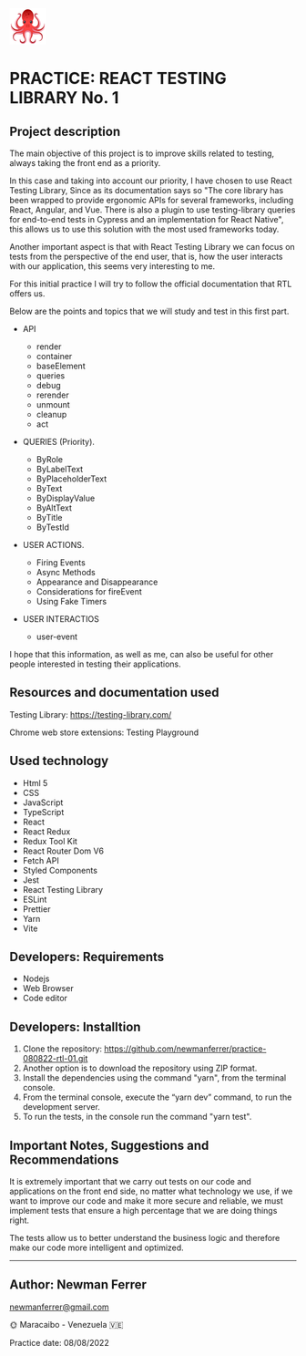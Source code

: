 [![testing library logo](./src/assets/images/react-testing-library-octopus-64x64.png)](https://testing-library.com/)

# PRACTICE: REACT TESTING LIBRARY No. 1

## Project description

The main objective of this project is to improve skills related to testing, always taking the front end as a priority.

In this case and taking into account our priority, I have chosen to use React Testing Library, Since as its documentation says so "The core library has been wrapped to provide ergonomic APIs for several frameworks, including React, Angular, and Vue. There is also a plugin to use testing-library queries for end-to-end tests in Cypress and an implementation for React Native", this allows us to use this solution with the most used frameworks today.

Another important aspect is that with React Testing Library we can focus on tests from the perspective of the end user, that is, how the user interacts with our application, this seems very interesting to me.

For this initial practice I will try to follow the official documentation that RTL offers us.

Below are the points and topics that we will study and test in this first part.

- API

  - render
  - container
  - baseElement
  - queries
  - debug
  - rerender
  - unmount
  - cleanup
  - act

- QUERIES (Priority).

  - ByRole
  - ByLabelText
  - ByPlaceholderText
  - ByText
  - ByDisplayValue
  - ByAltText
  - ByTitle
  - ByTestId

- USER ACTIONS.

  - Firing Events
  - Async Methods
  - Appearance and Disappearance
  - Considerations for fireEvent
  - Using Fake Timers

- USER INTERACTIOS
  - user-event

I hope that this information, as well as me, can also be useful for other people interested in testing their applications.

## Resources and documentation used

Testing Library: https://testing-library.com/

Chrome web store extensions: Testing Playground

## Used technology

- Html 5
- CSS
- JavaScript
- TypeScript
- React
- React Redux
- Redux Tool Kit
- React Router Dom V6
- Fetch API
- Styled Components
- Jest
- React Testing Library
- ESLint
- Prettier
- Yarn
- Vite

## Developers: Requirements

- Nodejs
- Web Browser
- Code editor

## Developers: Installtion

1. Clone the repository: https://github.com/newmanferrer/practice-080822-rtl-01.git
2. Another option is to download the repository using ZIP format.
3. Install the dependencies using the command "yarn", from the terminal console.
4. From the terminal console, execute the “yarn dev” command, to run the development server.
5. To run the tests, in the console run the command "yarn test".

## Important Notes, Suggestions and Recommendations

It is extremely important that we carry out tests on our code and applications on the front end side, no matter what technology we use, if we want to improve our code and make it more secure and reliable, we must implement tests that ensure a high percentage that we are doing things right.

The tests allow us to better understand the business logic and therefore make our code more intelligent and optimized.

---

## Author: Newman Ferrer

newmanferrer@gmail.com

:sun_with_face: Maracaibo - Venezuela :venezuela:

Practice date: 08/08/2022
